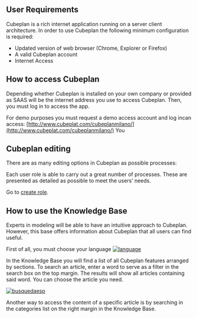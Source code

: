 ## User Requirements
Cubeplan is a rich internet application running on a server client architecture.
In order to use Cubeplan the following minimum configuration is required:
-  Updated version of web browser (Chrome, Explorer or Firefox)
-  A valid Cubeplan account
-  Internet Access

## How to access Cubeplan
Depending whether Cubeplan is installed on your own company or provided as SAAS will be the internet address you use to access Cubeplan.
Then, you must log in to access the app.

For demo purposes you must request a demo access account and log incan access:
[http://www.cubeplat.com/cubeplanmilano/](http://www.cubeplat.com/cubeplanmilano/)
You 

## Cubeplan editing

There are as many editing options in Cubeplan as possible processes:

Each user role is able to carry out a great number of processes. These are presented as detailed as possible to meet the users’ needs.

Go to  [create role](http://www.cubeplat.com:8081/wiki/en/knowledge-base/role-manager-2/#New_Role).

## How to use the Knowledge Base

Experts in modeling will be able to have an intuitive approach to Cubeplan. However, this base offers information about Cubeplan that all users can find useful.

First of all, you must choose your language [![language](http://www.cubeplat.com:8081/wiki/wp-content/uploads/2016/12/language.png)](http://www.cubeplat.com:8081/wiki/wp-content/uploads/2016/12/language.png)

In the Knowledge Base you will find a list of all Cubeplan features arranged by sections. To search an article, enter a word to serve as a filter in the search box on the top margin. The results will show all articles containing said word. You can choose the article you need.

[![busquedaesp](http://www.cubeplat.com:8081/wiki/wp-content/uploads/2016/12/busquedaesp.png)](http://www.cubeplat.com:8081/wiki/wp-content/uploads/2016/12/busquedaesp.png)

Another way to access the content of a specific article is by searching in the categories list on the right margin in the Knowledge Base.
<!--stackedit_data:
eyJoaXN0b3J5IjpbNDA1MzkxNDgyXX0=
-->